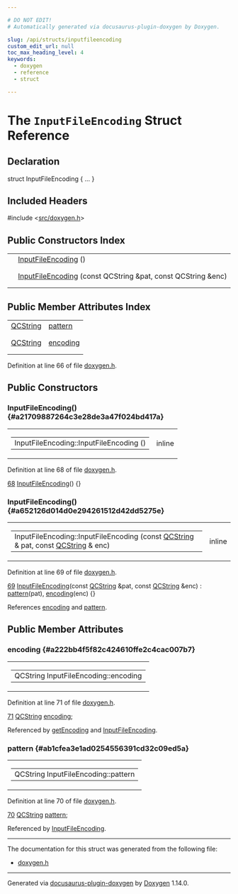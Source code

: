 ```yaml
---

# DO NOT EDIT!
# Automatically generated via docusaurus-plugin-doxygen by Doxygen.

slug: /api/structs/inputfileencoding
custom_edit_url: null
toc_max_heading_level: 4
keywords:
  - doxygen
  - reference
  - struct

---
```


<div class="doxyPage">

# The `InputFileEncoding` Struct Reference



## Declaration

<div class="doxyDeclaration">
struct InputFileEncoding { ... }
</div>

## Included Headers

<div class="doxyIncludesList">#include &lt;<a href="/web-doxygen/docs/api/files/src/doxygen-h">src/doxygen.h</a>&gt;
</div>

## Public Constructors Index

<table class="doxyMembersIndex">

<tr class="doxyMemberIndexItem">
<td class="doxyMemberIndexItemType" align="left" valign="top"></td>
<td class="doxyMemberIndexItemName" align="left" valign="top"><a href="#a21709887264c3e28de3a47f024bd417a">InputFileEncoding</a> ()</td>
</tr>
<tr class="doxyMemberIndexDescription">
<td class="doxyMemberIndexDescriptionLeft"></td>
<td class="doxyMemberIndexDescriptionRight">
</td>
</tr>
<tr class="doxyMemberIndexSeparator">
<td class="doxyMemberIndexSeparator" colspan="2"></td>
</tr>

<tr class="doxyMemberIndexItem">
<td class="doxyMemberIndexItemType" align="left" valign="top"></td>
<td class="doxyMemberIndexItemName" align="left" valign="top"><a href="#a652126d014d0e294261512d42dd5275e">InputFileEncoding</a> (const QCString &amp;pat, const QCString &amp;enc)</td>
</tr>
<tr class="doxyMemberIndexDescription">
<td class="doxyMemberIndexDescriptionLeft"></td>
<td class="doxyMemberIndexDescriptionRight">
</td>
</tr>
<tr class="doxyMemberIndexSeparator">
<td class="doxyMemberIndexSeparator" colspan="2"></td>
</tr>

</table>

## Public Member Attributes Index

<table class="doxyMembersIndex">

<tr class="doxyMemberIndexItem">
<td class="doxyMemberIndexItemType" align="left" valign="top"><a href="/web-doxygen/docs/api/classes/qcstring">QCString</a></td>
<td class="doxyMemberIndexItemName" align="left" valign="top"><a href="#ab1cfea3e1ad0254556391cd32c09ed5a">pattern</a></td>
</tr>
<tr class="doxyMemberIndexDescription">
<td class="doxyMemberIndexDescriptionLeft"></td>
<td class="doxyMemberIndexDescriptionRight">
</td>
</tr>
<tr class="doxyMemberIndexSeparator">
<td class="doxyMemberIndexSeparator" colspan="2"></td>
</tr>

<tr class="doxyMemberIndexItem">
<td class="doxyMemberIndexItemType" align="left" valign="top"><a href="/web-doxygen/docs/api/classes/qcstring">QCString</a></td>
<td class="doxyMemberIndexItemName" align="left" valign="top"><a href="#a222bb4f5f82c424610ffe2c4cac007b7">encoding</a></td>
</tr>
<tr class="doxyMemberIndexDescription">
<td class="doxyMemberIndexDescriptionLeft"></td>
<td class="doxyMemberIndexDescriptionRight">
</td>
</tr>
<tr class="doxyMemberIndexSeparator">
<td class="doxyMemberIndexSeparator" colspan="2"></td>
</tr>

</table>


<p>Definition at line 66 of file <a href="/web-doxygen/docs/api/files/src/doxygen-h">doxygen.h</a>.</p>


<div class="doxySectionDef">

## Public Constructors

### InputFileEncoding() {#a21709887264c3e28de3a47f024bd417a}

<div class="doxyMemberItem">
<div class="doxyMemberProto">
<table class="doxyMemberLabels">
<tr class="doxyMemberLabels">
<td class="doxyMemberLabelsLeft">
<table class="doxyMemberName">
<tr>
<td class="doxyMemberName">InputFileEncoding::InputFileEncoding ()</td>
</tr>
</table>
</td>
<td class="doxyMemberLabelsRight">
<span class="doxyMemberLabels">
<span class="doxyMemberLabel inline">inline</span>
</span>
</td>
</tr>
</table>
</div>
<div class="doxyMemberDoc">



<p>Definition at line 68 of file <a href="/web-doxygen/docs/api/files/src/doxygen-h">doxygen.h</a>.</p>


<div class="doxyProgramListing">

<div class="doxyCodeLine"><span class="doxyLineNumber"><a href="#a21709887264c3e28de3a47f024bd417a">68</a></span><span class="doxyLineContent"><span class="doxyHighlight">  <a href="#a21709887264c3e28de3a47f024bd417a">InputFileEncoding</a>() {}</span></span></div>

</div>

</div>
</div>

### InputFileEncoding() {#a652126d014d0e294261512d42dd5275e}

<div class="doxyMemberItem">
<div class="doxyMemberProto">
<table class="doxyMemberLabels">
<tr class="doxyMemberLabels">
<td class="doxyMemberLabelsLeft">
<table class="doxyMemberName">
<tr>
<td class="doxyMemberName">InputFileEncoding::InputFileEncoding (const <a href="/web-doxygen/docs/api/classes/qcstring">QCString</a> &amp; pat, const <a href="/web-doxygen/docs/api/classes/qcstring">QCString</a> &amp; enc)</td>
</tr>
</table>
</td>
<td class="doxyMemberLabelsRight">
<span class="doxyMemberLabels">
<span class="doxyMemberLabel inline">inline</span>
</span>
</td>
</tr>
</table>
</div>
<div class="doxyMemberDoc">



<p>Definition at line 69 of file <a href="/web-doxygen/docs/api/files/src/doxygen-h">doxygen.h</a>.</p>


<div class="doxyProgramListing">

<div class="doxyCodeLine"><span class="doxyLineNumber"><a href="#a652126d014d0e294261512d42dd5275e">69</a></span><span class="doxyLineContent"><span class="doxyHighlight">  <a href="#a652126d014d0e294261512d42dd5275e">InputFileEncoding</a>(</span><span class="doxyHighlightKeyword">const</span><span class="doxyHighlight"> <a href="/web-doxygen/docs/api/classes/qcstring">QCString</a> &amp;pat, </span><span class="doxyHighlightKeyword">const</span><span class="doxyHighlight"> <a href="/web-doxygen/docs/api/classes/qcstring">QCString</a> &amp;enc) : <a href="#ab1cfea3e1ad0254556391cd32c09ed5a">pattern</a>(pat), <a href="#a222bb4f5f82c424610ffe2c4cac007b7">encoding</a>(enc) {}</span></span></div>

</div>


<p>References <a href="#a222bb4f5f82c424610ffe2c4cac007b7">encoding</a> and <a href="#ab1cfea3e1ad0254556391cd32c09ed5a">pattern</a>.</p>

</div>
</div>

</div>

<div class="doxySectionDef">

## Public Member Attributes

### encoding {#a222bb4f5f82c424610ffe2c4cac007b7}

<div class="doxyMemberItem">
<div class="doxyMemberProto">
<table class="doxyMemberLabels">
<tr class="doxyMemberLabels">
<td class="doxyMemberLabelsLeft">
<table class="doxyMemberName">
<tr>
<td class="doxyMemberName">QCString InputFileEncoding::encoding</td>
</tr>
</table>
</td>
</tr>
</table>
</div>
<div class="doxyMemberDoc">



<p>Definition at line 71 of file <a href="/web-doxygen/docs/api/files/src/doxygen-h">doxygen.h</a>.</p>


<div class="doxyProgramListing">

<div class="doxyCodeLine"><span class="doxyLineNumber"><a href="#a222bb4f5f82c424610ffe2c4cac007b7">71</a></span><span class="doxyLineContent"><span class="doxyHighlight">  <a href="/web-doxygen/docs/api/classes/qcstring">QCString</a> <a href="#a222bb4f5f82c424610ffe2c4cac007b7">encoding</a>;</span></span></div>

</div>


<p>Referenced by <a href="/web-doxygen/docs/api/files/src/util-cpp/#ac369a1df025c6505f067a880d197d8d8">getEncoding</a> and <a href="#a652126d014d0e294261512d42dd5275e">InputFileEncoding</a>.</p>

</div>
</div>

### pattern {#ab1cfea3e1ad0254556391cd32c09ed5a}

<div class="doxyMemberItem">
<div class="doxyMemberProto">
<table class="doxyMemberLabels">
<tr class="doxyMemberLabels">
<td class="doxyMemberLabelsLeft">
<table class="doxyMemberName">
<tr>
<td class="doxyMemberName">QCString InputFileEncoding::pattern</td>
</tr>
</table>
</td>
</tr>
</table>
</div>
<div class="doxyMemberDoc">



<p>Definition at line 70 of file <a href="/web-doxygen/docs/api/files/src/doxygen-h">doxygen.h</a>.</p>


<div class="doxyProgramListing">

<div class="doxyCodeLine"><span class="doxyLineNumber"><a href="#ab1cfea3e1ad0254556391cd32c09ed5a">70</a></span><span class="doxyLineContent"><span class="doxyHighlight">  <a href="/web-doxygen/docs/api/classes/qcstring">QCString</a> <a href="#ab1cfea3e1ad0254556391cd32c09ed5a">pattern</a>;</span></span></div>

</div>


<p>Referenced by <a href="#a652126d014d0e294261512d42dd5275e">InputFileEncoding</a>.</p>

</div>
</div>

</div>

<hr/>

The documentation for this struct was generated from the following file:

<ul>
<li><a href="/web-doxygen/docs/api/files/src/doxygen-h">doxygen.h</a></li>
</ul>

<hr/>

<p class="doxyGeneratedBy">Generated via <a href="https://github.com/xpack/docusaurus-plugin-doxygen">docusaurus-plugin-doxygen</a> by <a href="https://www.doxygen.nl">Doxygen</a> 1.14.0.</p>

</div>
